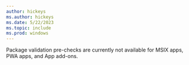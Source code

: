 ```yaml
---
author: hickeys
ms.author: hickeys
ms.date: 5/22/2023
ms.topic: include
ms.prod: windows
---
```


Package validation pre-checks are currently not available for MSIX apps, PWA apps, and App add-ons.
